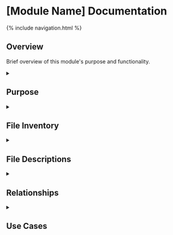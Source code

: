 # [Module Name] Documentation

{% include navigation.html %}

## Overview

Brief overview of this module's purpose and functionality.

<details id="purpose">
<summary><h2>Purpose</h2></summary>
<div markdown="1">

Detailed explanation of the module's purpose, why it exists, and how it fits into the overall system architecture.

</div>
</details>

<details id="file-inventory">
<summary><h2>File Inventory</h2></summary>
<div markdown="1">

| Filename | Type | Size | Description |
|----------|------|------|-------------|
| example.py | Python | 1.2 KB | Example file description |
| config.json | JSON | 0.5 KB | Configuration file |

</div>
</details>

<details id="file-descriptions">
<summary><h2>File Descriptions</h2></summary>
<div markdown="1">

### example.py
- **Primary Purpose**: What this file does
- **Key Functions**:
  * `function_name()`: Function description
  * `another_function()`: Another function description
- **Dependencies**: What this file depends on
- **Technical Notes**: Important implementation details

### config.json
- **Primary Purpose**: Configuration storage
- **Key Settings**:
  * `setting_name`: What this setting controls
  * `another_setting`: Description of another setting
- **Dependencies**: What uses this configuration
- **Technical Notes**: Format details, required fields, etc.

</div>
</details>

<details id="relationships">
<summary><h2>Relationships</h2></summary>
<div markdown="1">

- **Related To**: Other modules this interacts with
- **Depends On**: What this module requires
- **Used By**: What uses this module
- **Integration Points**: How it connects to other components

</div>
</details>

<details id="use-cases">
<summary><h2>Use Cases</h2></summary>
<div markdown="1">

1. **Use Case Title**:
   - **Description**: How this component is used
   - **Example**: 
     ```python
     # Example code demonstrating the use case
     from module import function
     result = function(parameter)
     ```

2. **Another Use Case**:
   - **Description**: Another example of usage
   - **Example**: Relevant code or configuration example

</div>
</details>